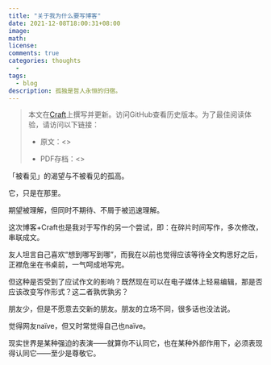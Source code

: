 ```yaml
---
title: "关于我为什么要写博客"
date: 2021-12-08T18:00:31+08:00
image: 
math: 
license: 
comments: true
categories: thoughts
  - 
tags:
  - blog
description: 孤独是哲人永恒的归宿。
---
```


> 本文在[Craft](https://www.craft.do)上撰写并更新。访问GitHub查看历史版本。为了最佳阅读体验，请访问以下链接：
>  
> - 原文：<>
>  
> - PDF存档：<>

「被看见」的渴望与不被看见的孤高。

它，只是在那里。

期望被理解，但同时不期待、不屑于被迅速理解。

这次博客+Craft也是我对于写作的另一个尝试，即：在碎片时间写作，多次修改，串联成文。

友人坦言自己喜欢“想到哪写到哪”，而我在以前也觉得应该等待全文构思好之后，正襟危坐在书桌前，一气呵成地写完。

但这种是否受到了应试作文的影响？既然现在可以在电子媒体上轻易编辑，那是否应该改变写作形式？这二者孰优孰劣？

朋友少，但是不愿意去交新的朋友。朋友的立场不同，很多话也没法说。

觉得网友naïve，但又时常觉得自己也naïve。

现实世界是某种强迫的表演——就算你不认同它，也在某种外部作用下，必须表现得认同它——至少是尊敬它。

